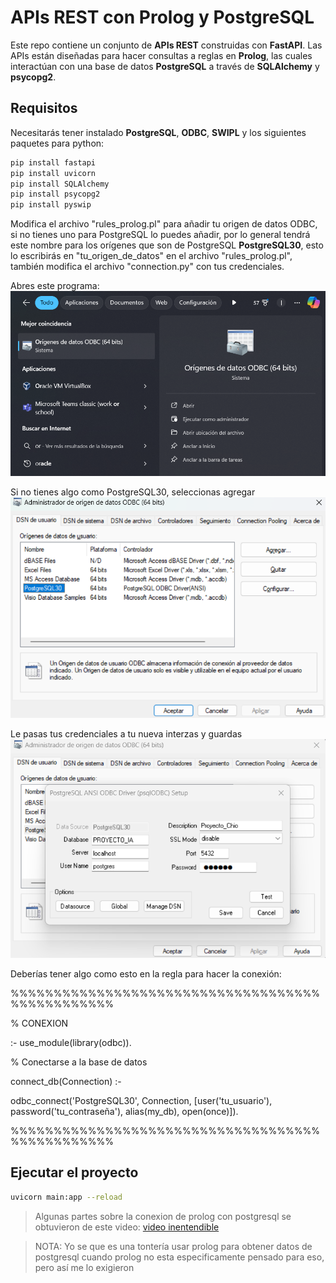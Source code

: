 # APIs REST con Prolog y PostgreSQL

Este repo contiene un conjunto de **APIs REST** construidas con **FastAPI**. Las APIs están diseñadas para hacer consultas a reglas en **Prolog**, las cuales interactúan con una base de datos **PostgreSQL** a través de **SQLAlchemy** y **psycopg2**.

## Requisitos

Necesitarás tener instalado **PostgreSQL**,  **ODBC**, **SWIPL** y los siguientes paquetes para python:

```bash
pip install fastapi
pip install uvicorn
pip install SQLAlchemy
pip install psycopg2
pip install pyswip
```

Modifica el archivo "rules_prolog.pl" para añadir tu origen de datos ODBC, si no tienes uno para PostgreSQL lo puedes añadir, por lo general tendrá este nombre para los orígenes que son de PostgreSQL **PostgreSQL30**, esto lo escribirás en "tu_origen_de_datos" en el archivo "rules_prolog.pl", también modifica el archivo "connection.py" con tus credenciales.

Abres este programa:
![alt text](ODBC.png)

Si no tienes algo como PostgreSQL30, seleccionas agregar
![alt text](Interfazes.png)

Le pasas tus credenciales a tu nueva interzas y guardas
![alt text](agregar_interfaz.png)


Deberías tener algo como esto en la regla para hacer la conexión:

%%%%%%%%%%%%%%%%%%%%%%%%%%%%%%%%%%%%%%%%%%%%%%%%

% CONEXION

:- use_module(library(odbc)).

% Conectarse a la base de datos

connect_db(Connection) :-

odbc_connect('PostgreSQL30', Connection, [user('tu_usuario'), password('tu_contraseña'), alias(my_db), open(once)]).
  
%%%%%%%%%%%%%%%%%%%%%%%%%%%%%%%%%%%%%%%%%%%%%%%%

## Ejecutar el proyecto

```bash
uvicorn main:app --reload
```

> Algunas partes sobre la conexion de prolog con postgresql se obtuvieron de este video:
[video inentendible](https://www.youtube.com/watch?v=A3gm8JE9nBg&t=645s)



>NOTA: Yo se que es una tontería usar prolog para obtener datos de postgresql cuando prolog no esta especificamente pensado para eso, pero así me lo exigieron